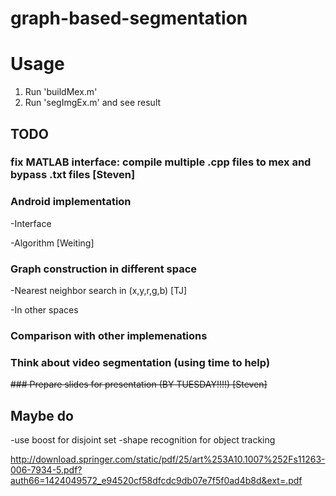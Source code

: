# graph-based-segmentation

# Usage
1. Run 'buildMex.m'
2. Run 'segImgEx.m' and see result


## TODO
### fix MATLAB interface: compile multiple .cpp files to mex and bypass .txt files [Steven]
### Android implementation

-Interface

-Algorithm [Weiting]

### Graph construction in different space

-Nearest neighbor search in (x,y,r,g,b) [TJ]

-In other spaces

### Comparison with other implemenations
### Think about video segmentation (using time to help)
~~### Prepare slides for presentation (BY TUESDAY!!!!) [Steven]~~


## Maybe do
-use boost for disjoint set
-shape recognition for object tracking

http://download.springer.com/static/pdf/25/art%253A10.1007%252Fs11263-006-7934-5.pdf?auth66=1424049572_e94520cf58dfcdc9db07e7f5f0ad4b8d&ext=.pdf